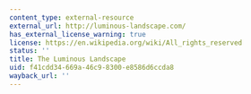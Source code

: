 ```yaml
---
content_type: external-resource
external_url: http://luminous-landscape.com/
has_external_license_warning: true
license: https://en.wikipedia.org/wiki/All_rights_reserved
status: ''
title: The Luminous Landscape
uid: f41cdd34-669a-46c9-8300-e8586d6ccda8
wayback_url: ''
---
```

